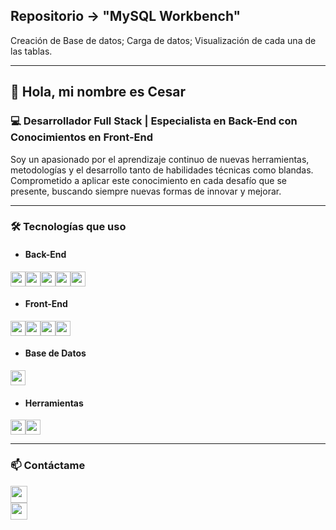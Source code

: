 ## Repositorio -> "MySQL Workbench"
Creación de Base de datos; Carga de datos; Visualización de cada una de las tablas. 

---
## 👋 Hola, mi nombre es Cesar

### 💻 Desarrollador Full Stack | Especialista en Back-End con Conocimientos en Front-End 

Soy un apasionado por el aprendizaje continuo de nuevas herramientas, metodologías y el desarrollo tanto de habilidades técnicas como blandas. Comprometido a aplicar este conocimiento en cada desafío que se presente, buscando siempre nuevas formas de innovar y mejorar.

---
### 🛠 Tecnologías que uso

* #### Back-End
<img src="https://img.shields.io/badge/Node.js-339933?style=for-the-badge&logo=nodedotjs&logoColor=white" height="24"><img src="https://img.shields.io/badge/Express.js-000000?style=for-the-badge&logo=express&logoColor=white" height="24"><img src="https://img.shields.io/badge/Sequelize-52B0E7?style=for-the-badge&logo=sequelize&logoColor=white" height="24"><img src="https://img.shields.io/badge/EJS-212121?style=for-the-badge&logo=ejs&logoColor=white" height="24"><img src="https://img.shields.io/badge/bcrypt-00BCD4?style=for-the-badge&logo=bcrypt&logoColor=white" height="24">

* #### Front-End
<img src="https://img.shields.io/badge/HTML5-E34F26?style=for-the-badge&logo=html5&logoColor=white" height="24"><img src="https://img.shields.io/badge/CSS-1572B6?style=for-the-badge&logo=css3&logoColor=white" height="24"><img src="https://img.shields.io/badge/JavaScript-F7DF1E?style=for-the-badge&logo=javascript&logoColor=black" height="24"><img src="https://img.shields.io/badge/React-20232A?style=for-the-badge&logo=react&logoColor=61DAFB" height="24">

* #### Base de Datos
<img src="https://img.shields.io/badge/MySQL-4479A1?style=for-the-badge&logo=mysql&logoColor=white" height="24">

* #### Herramientas
<img src="https://img.shields.io/badge/Visual_Studio_Code-0078d7?style=for-the-badge&logo=visual%20studio%20code&logoColor=white" height="24"><img src="https://img.shields.io/badge/GitHub-181717?style=for-the-badge&logo=github&logoColor=white" height="24">

---
### 📫 Contáctame
<a href="https://www.linkedin.com/in/cesar-bertalot-/" target="_blank"> 
    <img src="https://img.shields.io/badge/LinkedIn-0A66C2?style=for-the-badge&logo=linkedin&logoColor=white" height="27"></a>
<br>

<a href="https://github.com/CesarBerta" target="_blank"> 
    <img src="https://img.shields.io/badge/GitHub-181717?style=for-the-badge&logo=github&logoColor=white" height="27"></a>
